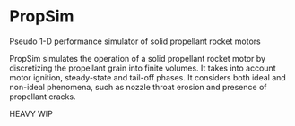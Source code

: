 # PropSim
Pseudo 1-D performance simulator of solid propellant rocket motors

PropSim simulates the operation of a solid propellant rocket motor by discretizing the propellant grain into finite volumes. It takes into account motor ignition, steady-state and tail-off phases. It considers both ideal and non-ideal phenomena, such as nozzle throat erosion and presence of propellant cracks.

HEAVY WIP
